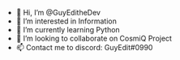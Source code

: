 - 👋 Hi, I’m @GuyEditheDev
- 👀 I’m interested in Information
- 🌱 I’m currently learning Python
- 💞️ I’m looking to collaborate on CosmiQ Project
- 📫 Contact me to discord: GuyEdit#0990
